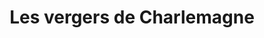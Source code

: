 ---
title: "Les vergers de Charlemagne"
url: /le-petit-bourreau/les-vergers-de-charlemagne/
shop: shop
---